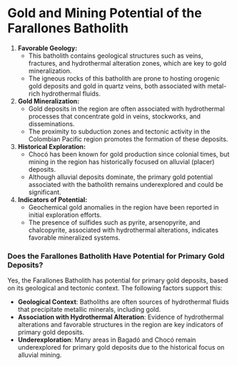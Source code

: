 # **Gold and Mining Potential of the Farallones Batholith**

1. **Favorable Geology:**
    - This batholith contains geological structures such as veins, fractures, and hydrothermal alteration zones, which are key to gold mineralization.
    - The igneous rocks of this batholith are prone to hosting orogenic gold deposits and gold in quartz veins, both associated with metal-rich hydrothermal fluids.
2. **Gold Mineralization:**
    - Gold deposits in the region are often associated with hydrothermal processes that concentrate gold in veins, stockworks, and disseminations.
    - The proximity to subduction zones and tectonic activity in the Colombian Pacific region promotes the formation of these deposits.
3. **Historical Exploration:**
    - Chocó has been known for gold production since colonial times, but mining in the region has historically focused on alluvial (placer) deposits.
    - Although alluvial deposits dominate, the primary gold potential associated with the batholith remains underexplored and could be significant.
4. **Indicators of Potential:**
    - Geochemical gold anomalies in the region have been reported in initial exploration efforts.
    - The presence of sulfides such as pyrite, arsenopyrite, and chalcopyrite, associated with hydrothermal alterations, indicates favorable mineralized systems.

<aside>

### **Does the Farallones Batholith Have Potential for Primary Gold Deposits?**

Yes, the Farallones Batholith has potential for primary gold deposits, based on its geological and tectonic context. The following factors support this:

- **Geological Context**: Batholiths are often sources of hydrothermal fluids that precipitate metallic minerals, including gold.
- **Association with Hydrothermal Alteration**: Evidence of hydrothermal alterations and favorable structures in the region are key indicators of primary gold deposits.
- **Underexploration**: Many areas in Bagadó and Chocó remain underexplored for primary gold deposits due to the historical focus on alluvial mining.
</aside>
